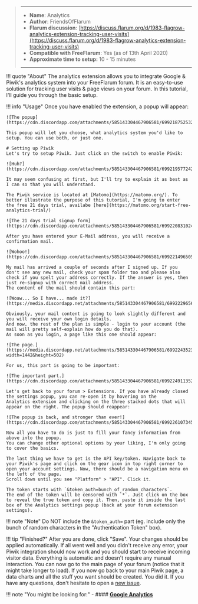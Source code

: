 > ---
> - **Name**: Analytics
> - **Author**: FriendsOfFlarum
> - **Flarum discussion**: [https://discuss.flarum.org/d/1983-flagrow-analytics-extension-tracking-user-visits](https://discuss.flarum.org/d/1983-flagrow-analytics-extension-tracking-user-visits)
> - **Compatible with FreeFlarum**: Yes (as of 13th April 2020)
> - **Approximate time to setup:** 10 - 15 minutes
>
> ---

!!! quote "About"
    The analytics extension allows you to integrate Google & Piwik's analytics system into your FreeFlarum forum.
    It is an easy-to-use solution for tracking user visits & page views on your forum. In this tutorial, I'll guide you through the
    basic setup.

!!! info "Usage"
    Once you have enabled the extension, a popup will appear:

    ![The popup](https://cdn.discordapp.com/attachments/585143304467906581/699218752532643850/unknown.png)

    This popup will let you choose, what analytics system you'd like to setup. You can use both, or just one.

    # Setting up Piwik
    Let's try to setup Piwik. Just click on the switch to enable Piwik:

    ![Huh?](https://cdn.discordapp.com/attachments/585143304467906581/699219577242124328/unknown.png)

    It may seem confusing at first, but I'll try to explain it as best as I can so that you will understand.

    The Piwik service is located at [Matomo](https://matomo.org/). To better illustrate the purpose of this tutorial, I'm going to enter     the free 21 days trial, availabe [here](https://matomo.org/start-free-analytics-trial/)

    ![The 21 days trial signup form](https://cdn.discordapp.com/attachments/585143304467906581/699220831024447529/unknown.png)

    After you have entered your E-Mail address, you will receive a confirmation mail.

    ![Wohoo!](https://cdn.discordapp.com/attachments/585143304467906581/699221496505040986/unknown.png)

    My mail has arrived a couple of seconds after I signed up. If you don't see any new mail, check your spam folder too and please also    check if you spelt your address correctly. If the answer is yes, then just re-signup with correct mail address.
    The content of the mail should contain this part:

    ![Woaw... So I have... made it?](https://media.discordapp.net/attachments/585143304467906581/699222965686108170/unknown.png)

    Obviously, your mail content is going to look slightly different and you will receive your own login details.
    And now, the rest of the plan is simple - login to your account (the mail will pretty self-explain how do you do that).
    As soon as you login, a page like this one should appear:

    ![The page.](https://media.discordapp.net/attachments/585143304467906581/699224352389857362/unknown.png?width=1442&height=502)

    For us, this part is going to be important:

    ![The important part.](https://cdn.discordapp.com/attachments/585143304467906581/699224911352299530/unknown.png)

    Let's get back to your forum > Extensions. If you have already closed the settings popup, you can re-open it by hovering on the     Analytics extension and clicking on the three stacked dots that will appear on the right. The popup should reappear:

    ![The popup is back, and stronger than ever!](https://cdn.discordapp.com/attachments/585143304467906581/699226107345502258/unknown.png)

    Now all you have to do is just to fill your fancy information from above into the popup.
    You can change other optional options by your liking, I'm only going to cover the basics.

    The last thing we have to get is the API key/token. Navigate back to your Piwik's page and click on the gear icon in top right corner to open your account settings. Now, there should be a navigation menu on the left of the page. 
    Scroll down until you see "Platform" > "API". Click it.

    The token starts with `&token_auth=bunch_of_random_characters`.
    The end of the token will be censored with `*`. Just click on the box to reveal the true token and copy it. Then, paste it inside the last box of the Analytics settings popup (back at your forum extension settings).

!!! note "Note" 
    Do NOT include the `&token_auth=` part (eg. include only the bunch of random characters in the "Authentication Token" box).

!!! tip "Finished?"
    After you are done, click "Save". Your changes should be applied automatically.
    If all went well and you didn't receive any error, your Piwik integration should now work and you should start to receive incoming visitor data.
    Everything is automatic and doesn't require any manual interaction. You can now go to the main page of your forum (notice that it might take longer to load). If you now go back to your main Piwik page, a data charts and all the stuff you want should be created.
    You did it. If you have any questions, don't hesitate to open a [new issue](https://github.com/gwillem/freeflarum.com/issues/new/choose/).

!!! note "You might be looking for:"
    - #### **[Google Analytics](https://www.freeflarum.com/docs/howto/google-analytics/)**

